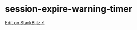 # session-expire-warning-timer

[Edit on StackBlitz ⚡️](https://stackblitz.com/edit/session-expire-warning-timer)